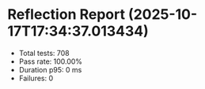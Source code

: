 # Reflection Report (2025-10-17T17:34:37.013434)

- Total tests: 708
- Pass rate: 100.00%
- Duration p95: 0 ms
- Failures: 0

